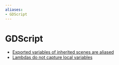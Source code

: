 ```yaml
---
aliases:
- GDScript
---
```


# GDScript

- [Exported variables of inherited scenes are aliased](godot-gdscript-aliased-variables.md)
- [Lambdas do not capture local variables](godot-gdscript-lambdas-do-not-capture.md)
